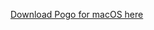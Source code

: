 [Download Pogo for macOS here](https://github.com/akaalias/getpogo/releases/latest/download/Pogo.dmg)

